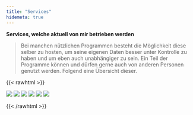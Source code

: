 ```yaml
---
title: "Services"
hidemeta: true
---
```


**Services, welche aktuell von mir betrieben werden**

> Bei manchen nützlichen Programmen besteht die Möglichkeit diese selber zu hosten, um seine eigenen Daten besser unter Kontrolle zu haben und um eben auch unabhängiger zu sein. Ein Teil der Programme können und dürfen gerne auch von anderen Personen genutzt werden. Folgend eine Übersicht dieser.

<!-- raw html -->

{{< rawhtml >}}

<a href="https://cloud.xelayz.com" target="_blank"><img src="/images/nextcloud.jpg"></a>
<a href="https://meet.xelayz.com" target="_blank"><img src="/images/jitsi.jpg"></a>
<a href="ts3server://ts.xelayz.com?port=9987"><img src="/images/teamspeaks.jpg"></a>
<a href="https://paste.xelayz.com" target="_blank"><img src="/images/privatebin.jpg"></a>
<a href="https://track.xelayz.com" target="_blank"><img src="/images/hauk.jpg"></a>
<a href="https://mc.xelayz.com" target="_blank"><img src="/images/minecraft.jpg"></a>

{{< /rawhtml >}}
